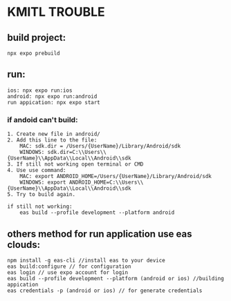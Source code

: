 # KMITL TROUBLE

## build project:
    npx expo prebuild
## run:
    ios: npx expo run:ios
    android: npx expo run:android
    run appication: npx expo start

### if andoid can't build:
    1. Create new file in android/
    2. Add this line to the file:
        MAC: sdk.dir = /Users/{UserName}/Library/Android/sdk
        WINDOWS: sdk.dir=C:\\Users\\{UserName}\\AppData\\Local\\Android\\sdk
    3. If still not working open terminal or CMD
    4. Use use command:
        MAC: export ANDROID_HOME=/Users/{UserName}/Library/Android/sdk
        WINDOWS: export ANDROID_HOME=C:\\Users\\{UserName}\\AppData\\Local\\Android\\sdk
    5. Try to build again.

    if still not working:
        eas build --profile development --platform android
## others method for run application use eas clouds:
    npm install -g eas-cli //install eas to your device
    eas build:configure // for configuration
    eas login // use expo account for login
    eas build --profile development --platform (android or ios) //building appication
    eas credentials -p (android or ios) // for generate credentials
